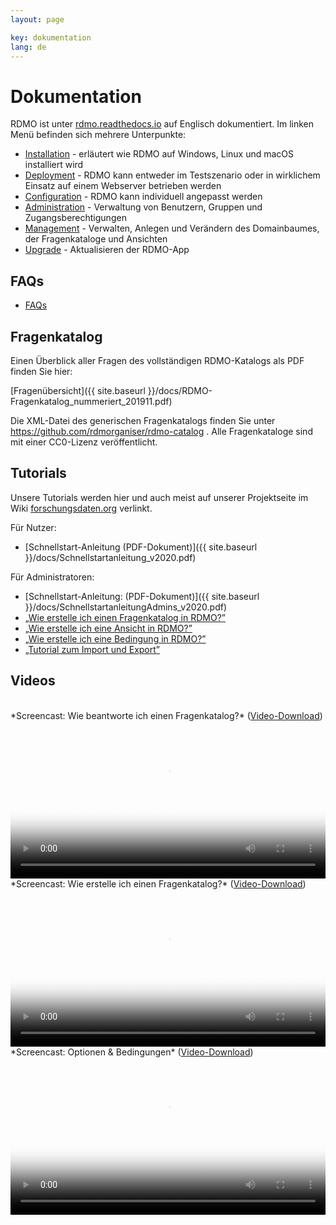 ```yaml
---
layout: page

key: dokumentation
lang: de
---
```


# Dokumentation

RDMO ist unter [rdmo.readthedocs.io](http://rdmo.readthedocs.io/en/latest) auf Englisch dokumentiert. Im linken Menü befinden sich mehrere Unterpunkte:

* [Installation](http://rdmo.readthedocs.io/en/latest/installation/index.html) - erläutert wie RDMO auf Windows, Linux und macOS installiert wird
* [Deployment](http://rdmo.readthedocs.io/en/latest/deployment/index.html) - RDMO kann entweder im Testszenario oder in wirklichem Einsatz auf einem Webserver betrieben werden
* [Configuration](http://rdmo.readthedocs.io/en/latest/configuration/index.html) - RDMO kann individuell angepasst werden
* [Administration](http://rdmo.readthedocs.io/en/latest/administration/index.html) - Verwaltung von Benutzern, Gruppen und Zugangsberechtigungen
* [Management](http://rdmo.readthedocs.io/en/latest/management/index.html) - Verwalten, Anlegen und Verändern des Domainbaumes, der Fragenkataloge und Ansichten
* [Upgrade](http://rdmo.readthedocs.io/en/latest/upgrade/index.html) - Aktualisieren der RDMO-App


## FAQs

* [FAQs](http://www.forschungsdaten.org/index.php/FAQs)


## Fragenkatalog

Einen Überblick aller Fragen des vollständigen RDMO-Katalogs als PDF finden Sie hier:

[Fragenübersicht]({{ site.baseurl }}/docs/RDMO-Fragenkatalog_nummeriert_201911.pdf)

Die XML-Datei des generischen Fragenkatalogs finden Sie unter https://github.com/rdmorganiser/rdmo-catalog . Alle Fragenkataloge sind mit einer CC0-Lizenz veröffentlicht.


## Tutorials

Unsere Tutorials werden hier und auch meist auf unserer Projektseite im Wiki [forschungsdaten.org](http://forschungsdaten.org/index.php/RDMO) verlinkt.

Für Nutzer:

* [Schnellstart-Anleitung (PDF-Dokument)]({{ site.baseurl }}/docs/Schnellstartanleitung_v2020.pdf)

Für Administratoren:

* [Schnellstart-Anleitung: (PDF-Dokument)]({{ site.baseurl }}/docs/SchnellstartanleitungAdmins_v2020.pdf)
* [„Wie erstelle ich einen Fragenkatalog in RDMO?”](http://www.forschungsdaten.org/index.php/Katalog_erstellen)
* [„Wie erstelle ich eine Ansicht in RDMO?”](http://www.forschungsdaten.org/index.php/Ansicht_erstellen)
* [„Wie erstelle ich eine Bedingung in RDMO?”](http://www.forschungsdaten.org/index.php/Bedingung_erstellen)
* [„Tutorial zum Import und Export”](http://www.forschungsdaten.org/index.php/Import_Export)

## Videos

<br>
*Screencast: Wie beantworte ich einen Fragenkatalog?* (<a href="{{ site.baseurl }}/img/promo/videos/fragenkatalog_v2.mp4">Video-Download</a>)
<video poster="{{ site.baseurl}}/img/promo/videos/fragenkatalog_frame.jpg" controls="controls" style="width: 100%;">
<source src="{{ site.baseurl}}/img/promo/videos/fragenkatalog_v2.mp4">Your browser does not support the video tag.</video>

<br>
*Screencast: Wie erstelle ich einen Fragenkatalog?* (<a href="{{ site.baseurl }}/img/promo/videos/erstellen_22-01-2019.mp4">Video-Download</a>)
<video poster="{{ site.baseurl}}/img/promo/videos/erstellen_frame.jpg" controls="controls" style="width: 100%;">
<source src="{{ site.baseurl}}/img/promo/videos/erstellen_22-01-2019.mp4">Your browser does not support the video tag.</video>

<br>
*Screencast: Optionen & Bedingungen* (<a href="{{ site.baseurl }}/img/promo/videos/optionen.mp4">Video-Download</a>)
<video poster="{{ site.baseurl}}/img/promo/videos/optionen_frame.jpg" controls="controls" style="width: 100%;">
<source src="{{ site.baseurl}}/img/promo/videos/optionen.mp4">Your browser does not support the video tag.</video>
